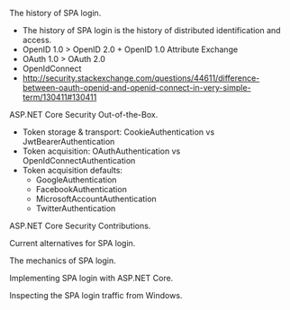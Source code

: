
The history of SPA login.

* The history of SPA login is the history of distributed identification and access.
* OpenID 1.0 > OpenID 2.0 + OpenID 1.0 Attribute Exchange
* OAuth 1.0 > OAuth 2.0
* OpenIdConnect 
* http://security.stackexchange.com/questions/44611/difference-between-oauth-openid-and-openid-connect-in-very-simple-term/130411#130411

ASP.NET Core Security Out-of-the-Box.

* Token storage & transport: CookieAuthentication vs JwtBearerAuthentication
* Token acquisition: OAuthAuthentication vs OpenIdConnectAuthentication
* Token acquisition defaults:
    * GoogleAuthentication
    * FacebookAuthentication 
    * MicrosoftAccountAuthentication
    * TwitterAuthentication

ASP.NET Core Security Contributions.

Current alternatives for SPA login.

The mechanics of SPA login. 

Implementing SPA login with ASP.NET Core.

Inspecting the SPA login traffic from Windows.